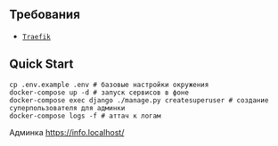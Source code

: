 ## Требования
- [`Traefik`](https://github.com/weirdname404/traefik-daemon "Traefik")

## Quick Start
```shell
cp .env.example .env # базовые настройки окружения
docker-compose up -d # запуск сервисов в фоне
docker-compose exec django ./manage.py createsuperuser # создание суперпользователя для админки
docker-compose logs -f # аттач к логам
```
Админка https://info.localhost/
